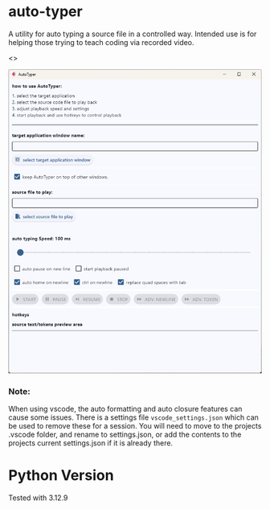 # auto-typer
A utility for auto typing a source file in a controlled way.
Intended use is for helping those trying to teach coding  via recorded video.

<<YT Video here soon>>

![Auto Typer Utility Screenshot](demo/screenshot.png)

### Note:
When using vscode, the auto formatting and auto closure features can cause some issues.
There is a settings file `vscode_settings.json` which can be used to remove these for a session.
You will need to move to the projects .vscode folder, and rename to settings.json, or add the
contents to the projects current settings.json if it is already there.

# Python Version
Tested with 3.12.9
